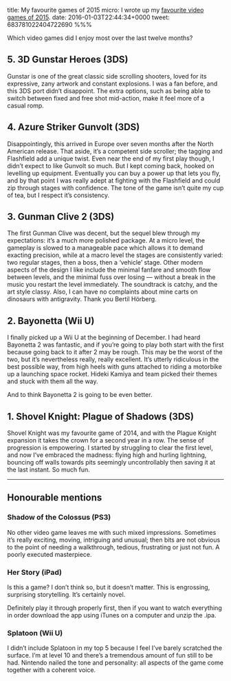 title: My favourite games of 2015
micro: I wrote up my [favourite video games of 2015]().
date: 2016-01-03T22:44:34+0000
tweet: 683781022404722690
%%%

Which video games did I enjoy most over the last twelve months?

## 5. 3D Gunstar Heroes (3DS)

Gunstar is one of the great classic side scrolling shooters, loved for its expressive, zany artwork and constant explosions. I was a fan before, and this 3DS port didn’t disappoint. The extra options, such as being able to switch between fixed and free shot mid-action, make it feel more of a casual romp.

## 4. Azure Striker Gunvolt (3DS)

Disappointingly, this arrived in Europe over seven months after the North American release. That aside, it’s a competent side scroller; the tagging and Flashfield add a unique twist. Even near the end of my first play though, I didn’t expect to like Gunvolt so much. But I kept coming back, hooked on levelling up equipment. Eventually you can buy a power up that lets you fly, and by that point I was really adept at fighting with the Flashfield and could zip through stages with confidence. The tone of the game isn’t quite my cup of tea, but I respect it’s consistency.

## 3. Gunman Clive 2 (3DS)

The first Gunman Clive was decent, but the sequel blew through my expectations: it’s a much more polished package. At a micro level, the gameplay is slowed to a manageable pace which allows it to demand exacting precision, while at a macro level the stages are consistently varied: two regular stages, then a boss, then a ‘vehicle’ stage. Other modern aspects of the design I like include the minimal fanfare and smooth flow between levels, and the minimal fuss over losing — without a break in the music you restart the level immediately. The soundtrack is catchy, and the art style classy. Also, I can have no complaints about mine carts on dinosaurs with antigravity. Thank you Bertil Hörberg.

## 2. Bayonetta (Wii U)

I finally picked up a Wii U at the beginning of December. I had heard Bayonetta 2 was fantastic, and if you’re going to play both start with the first because going back to it after 2 may be rough. This may be the worst of the two, but it’s nevertheless really, really excellent. It’s utterly ridiculous in the best possible way, from high heels with guns attached to riding a motorbike up a launching space rocket. Hideki Kamiya and team picked their themes and stuck with them all the way.

And to think Bayonetta 2 is going to be even better.

## 1. Shovel Knight: Plague of Shadows (3DS)

Shovel Knight was my favourite game of 2014, and with the Plague Knight expansion it takes the crown for a second year in a row. The sense of progression is empowering. I started by struggling to clear the first level, and now I’ve embraced the madness: flying high and hurling lightning, bouncing off walls towards pits seemingly uncontrollably then saving it at the last instant. So much fun.

- - - - - - - - - -

## Honourable mentions

### Shadow of the Colossus (PS3)

No other video game leaves me with such mixed impressions. Sometimes it’s really exciting, moving, intriguing and unusual; then bits are not obvious to the point of needing a walkthrough, tedious, frustrating or just not fun. A poorly executed masterpiece.

### Her Story (iPad)

Is this a game? I don’t think so, but it doesn’t matter. This is engrossing, surprising storytelling. It’s certainly novel.

Definitely play it through properly first, then if you want to watch everything in order download the app using iTunes on a computer and unzip the .ipa.

### Splatoon (Wii U)

I didn’t include Splatoon in my top 5 because I feel I’ve barely scratched the surface. I’m at level 10 and there’s a tremendous amount of fun still to be had. Nintendo nailed the tone and personality: all aspects of the game come together with a coherent voice.
